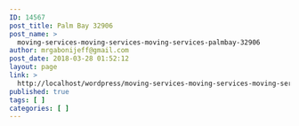 ```yaml
---
ID: 14567
post_title: Palm Bay 32906
post_name: >
  moving-services-moving-services-moving-services-palmbay-32906
author: mrgabonijeff@gmail.com
post_date: 2018-03-28 01:52:12
layout: page
link: >
  http://localhost/wordpress/moving-services-moving-services-moving-services-palmbay-32906/
published: true
tags: [ ]
categories: [ ]
---
```

